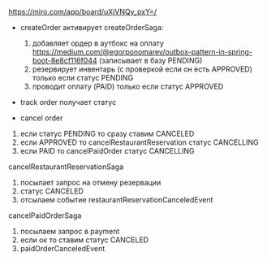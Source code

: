 https://miro.com/app/board/uXjVNQy_pxY=/


* createOrder активирует createOrderSaga:
  1. добавляет ордер в аутбокс на оплату https://medium.com/@egorponomarev/outbox-pattern-in-spring-boot-8e8cf116f044 (записывает в базу PENDING)
  2. резервирует инвентарь (с проверкой если он есть APPROVED) только если статус PENDING
  3. проводит оплату (PAID) только если статус APPROVED

* track order получает статус
* cancel order

1. если статус PENDING то сразу ставим CANCELED
2. если APPROVED то cancelRestaurantReservation статус CANCELLING
3. если PAID то cancelPaidOrder статус CANCELLING

cancelRestaurantReservationSaga

1. посылает запрос на отмену резервации
2. статус CANCELED
3. отсылаем событие restaurantReservationCanceledEvent

cancelPaidOrderSaga

1. посылаем запрос в payment
2. если ок то ставим статус CANCELED
3. paidOrderCanceledEvent
